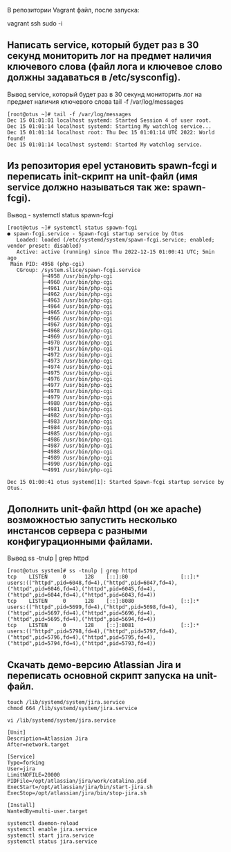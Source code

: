 В репозитории Vagrant файл, после запуска:

vagrant ssh
sudo -i
## Написать service, который будет раз в 30 секунд мониторить лог на предмет наличия ключевого слова (файл лога и ключевое слово должны задаваться в /etc/sysconfig).


Вывод service, который будет раз в 30 секунд мониторить лог на предмет наличия ключевого слова
tail -f /var/log/messages

````
[root@otus ~]# tail -f /var/log/messages
Dec 15 01:01:01 localhost systemd: Started Session 4 of user root.
Dec 15 01:01:14 localhost systemd: Starting My watchlog service...
Dec 15 01:01:14 localhost root: Thu Dec 15 01:01:14 UTC 2022: World found!
Dec 15 01:01:14 localhost systemd: Started My watchlog service.
````
## Из репозитория epel установить spawn-fcgi и переписать init-скрипт на unit-файл (имя service должно называться так же: spawn-fcgi).

Вывод - systemctl status spawn-fcgi
````
[root@otus ~]# systemctl status spawn-fcgi
● spawn-fcgi.service - Spawn-fcgi startup service by Otus
   Loaded: loaded (/etc/systemd/system/spawn-fcgi.service; enabled; vendor preset: disabled)
   Active: active (running) since Thu 2022-12-15 01:00:41 UTC; 5min ago
 Main PID: 4958 (php-cgi)
   CGroup: /system.slice/spawn-fcgi.service
           ├─4958 /usr/bin/php-cgi
           ├─4960 /usr/bin/php-cgi
           ├─4961 /usr/bin/php-cgi
           ├─4962 /usr/bin/php-cgi
           ├─4963 /usr/bin/php-cgi
           ├─4964 /usr/bin/php-cgi
           ├─4965 /usr/bin/php-cgi
           ├─4966 /usr/bin/php-cgi
           ├─4967 /usr/bin/php-cgi
           ├─4968 /usr/bin/php-cgi
           ├─4969 /usr/bin/php-cgi
           ├─4970 /usr/bin/php-cgi
           ├─4971 /usr/bin/php-cgi
           ├─4972 /usr/bin/php-cgi
           ├─4973 /usr/bin/php-cgi
           ├─4974 /usr/bin/php-cgi
           ├─4975 /usr/bin/php-cgi
           ├─4976 /usr/bin/php-cgi
           ├─4977 /usr/bin/php-cgi
           ├─4978 /usr/bin/php-cgi
           ├─4979 /usr/bin/php-cgi
           ├─4980 /usr/bin/php-cgi
           ├─4981 /usr/bin/php-cgi
           ├─4982 /usr/bin/php-cgi
           ├─4983 /usr/bin/php-cgi
           ├─4984 /usr/bin/php-cgi
           ├─4985 /usr/bin/php-cgi
           ├─4986 /usr/bin/php-cgi
           ├─4987 /usr/bin/php-cgi
           ├─4988 /usr/bin/php-cgi
           ├─4989 /usr/bin/php-cgi
           ├─4990 /usr/bin/php-cgi
           └─4991 /usr/bin/php-cgi

Dec 15 01:00:41 otus systemd[1]: Started Spawn-fcgi startup service by Otus.
````

## Дополнить unit-файл httpd (он же apache) возможностью запустить несколько инстансов сервера с разными конфигурационными файлами.

Вывод ss -tnulp | grep httpd

````
[root@otus system]# ss -tnulp | grep httpd
tcp    LISTEN     0      128    [::]:80                 [::]:*                   users:(("httpd",pid=6048,fd=4),("httpd",pid=6047,fd=4),("httpd",pid=6046,fd=4),("httpd",pid=6045,fd=4),("httpd",pid=6044,fd=4),("httpd",pid=6043,fd=4))
tcp    LISTEN     0      128    [::]:8080               [::]:*                   users:(("httpd",pid=5699,fd=4),("httpd",pid=5698,fd=4),("httpd",pid=5697,fd=4),("httpd",pid=5696,fd=4),("httpd",pid=5695,fd=4),("httpd",pid=5694,fd=4))
tcp    LISTEN     0      128    [::]:8081               [::]:*                   users:(("httpd",pid=5798,fd=4),("httpd",pid=5797,fd=4),("httpd",pid=5796,fd=4),("httpd",pid=5795,fd=4),("httpd",pid=5794,fd=4),("httpd",pid=5793,fd=4))
````


## Скачать демо-версию Atlassian Jira и переписать основной скрипт запуска на unit-файл.


````
touch /lib/systemd/system/jira.service
chmod 664 /lib/systemd/system/jira.service

vi /lib/systemd/system/jira.service

[Unit] 
Description=Atlassian Jira
After=network.target

[Service] 
Type=forking
User=jira
LimitNOFILE=20000
PIDFile=/opt/atlassian/jira/work/catalina.pid
ExecStart=/opt/atlassian/jira/bin/start-jira.sh
ExecStop=/opt/atlassian/jira/bin/stop-jira.sh

[Install] 
WantedBy=multi-user.target

systemctl daemon-reload
systemctl enable jira.service
systemctl start jira.service
systemctl status jira.service
````
